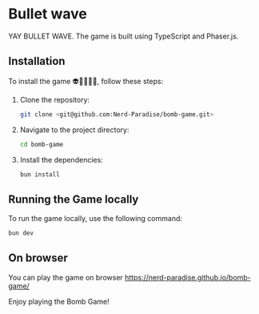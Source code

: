 # Bullet wave

YAY BULLET WAVE. The game is built using TypeScript and Phaser.js.

## Installation

To install the game 👽👨‍🚀🚀🔫, follow these steps:

1. Clone the repository:
    ```sh
    git clone <git@github.com:Nerd-Paradise/bomb-game.git>
    ```
2. Navigate to the project directory:
    ```sh
    cd bomb-game
    ```
3. Install the dependencies:
    ```sh
    bun install
    ```

## Running the Game locally

To run the game locally, use the following command:
```sh
bun dev
```

## On browser

You can play the game on browser 
<https://nerd-paradise.github.io/bomb-game/>

Enjoy playing the Bomb Game!
